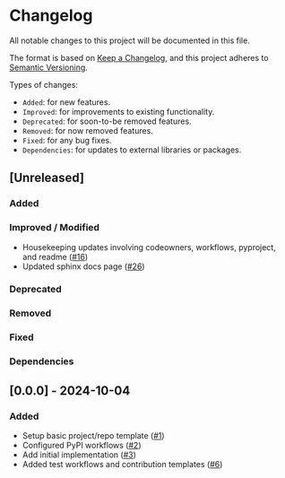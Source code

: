 # Changelog

All notable changes to this project will be documented in this file.

The format is based on [Keep a Changelog](https://keepachangelog.com/en/1.1.0/), and this project adheres to [Semantic Versioning](https://semver.org/spec/v2.0.0.html).

Types of changes:
- `Added`: for new features.
- `Improved`: for improvements to existing functionality.
- `Deprecated`: for soon-to-be removed features.
- `Removed`: for now removed features.
- `Fixed`: for any bug fixes.
- `Dependencies`: for updates to external libraries or packages.

## [Unreleased]

### Added

### Improved / Modified
- Housekeeping updates involving codeowners, workflows, pyproject, and readme ([#16](https://github.com/qBraid/pyqasm/pull/16))
- Updated sphinx docs page ([#26](https://github.com/qBraid/pyqasm/pull/26))

### Deprecated

### Removed

### Fixed

### Dependencies

## [0.0.0] - 2024-10-04

### Added
- Setup basic project/repo template ([#1](https://github.com/qBraid/pyqasm/pull/1))
- Configured PyPI workflows ([#2](https://github.com/qBraid/pyqasm/pull/2))
- Add initial implementation ([#3](https://github.com/qBraid/pyqasm/pull/3))
- Added test workflows and contribution templates ([#6](https://github.com/qBraid/pyqasm/pull/6))